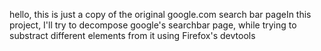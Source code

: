 hello, this is just a copy of the original google.com search bar pageIn this project, I'll try to decompose google's searchbar page, while trying to substract different elements from it using Firefox's devtools
